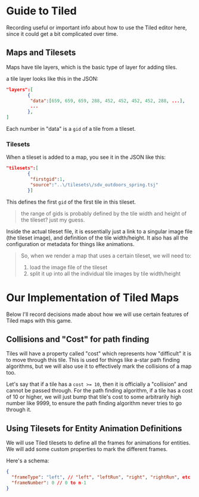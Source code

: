 # Guide to Tiled

Recording useful or important info about how to use the Tiled editor here, since it could get a bit complicated over time.

## Maps and Tilesets

Maps have tile layers, which is the basic type of layer for adding tiles.

a tile layer looks like this in the JSON:

```json
"layers":[
        {
         "data":[659, 659, 659, 288, 452, 452, 452, 452, 288, ...],
         ...
        },
]
```

Each number in "data" is a `gid` of a tile from a tileset.

### Tilesets

When a tileset is added to a map, you see it in the JSON like this:

```json
"tilesets":[
        {
         "firstgid":1,
         "source":"..\/tilesets\/sdv_outdoors_spring.tsj"
        }]
```

This defines the first `gid` of the first tile in this tileset.

> the range of gids is probably defined by the tile width and height of the tileset? just my guess.

Inside the actual tileset file, it is essentially just a link to a singular image file (the tileset image), and definition of the tile width/height. It also has all the configuration or metadata for things like animations.

> So, when we render a map that uses a certain tileset, we will need to:
>
> 1. load the image file of the tileset
> 2. split it up into all the individual tile images by tile width/height

# Our Implementation of Tiled Maps

Below I'll record decisions made about how we will use certain features of Tiled maps with this game.

## Collisions and "Cost" for path finding

Tiles will have a property called "cost" which represents how "difficult" it is to move through this tile.
This is used for things like a-star path finding algorithms, but we will also use it to effectively mark the collisions of a map too.

Let's say that if a tile has a `cost >= 10`, then it is officially a "collision" and cannot be passed through.
For the path finding algorithm, if a tile has a cost of 10 or higher, we will just bump that tile's cost to some arbitrarily high number like 9999, to ensure the path finding algorithm never tries to go through it.

## Using Tilesets for Entity Animation Definitions

We will use Tiled tilesets to define all the frames for animations for entities.
We will add some custom properties to mark the different frames.

Here's a schema:

```json
{
  "frameType": "left", // "left", "leftRun", "right", "rightRun", etc
  "frameNumber": 0 // 0 to n-1
}
```
